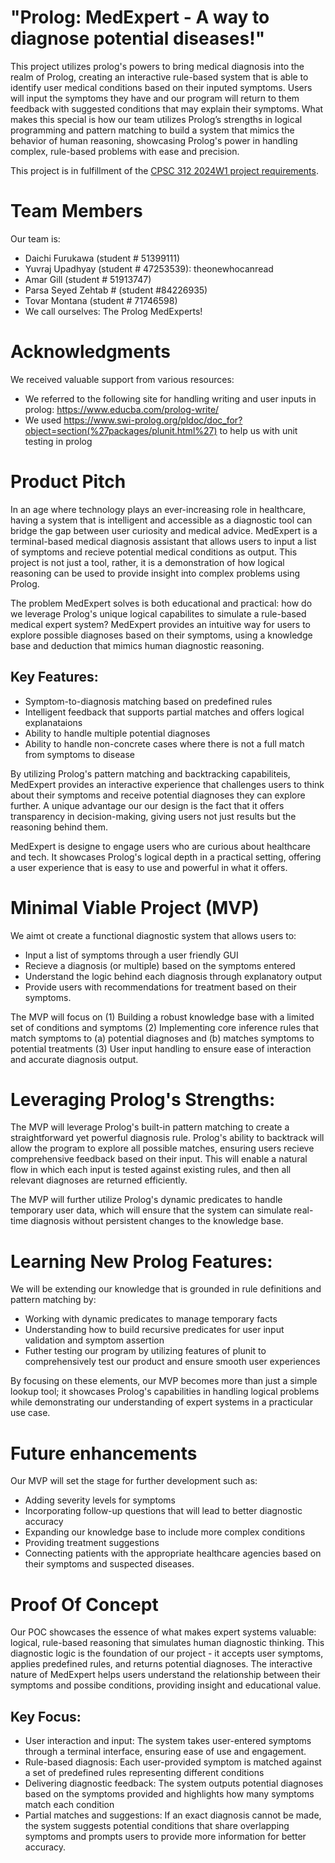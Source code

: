 # "Prolog: MedExpert - A way to diagnose potential diseases!"

This project utilizes prolog's powers to bring medical diagnosis into the realm of Prolog, creating an interactive rule-based system that is able to identify user medical conditions based on their inputed symptoms. Users will input the symptoms they have and our program will return to them feedback with suggested conditions that may explain their symptoms. What makes this special is how our team utilizes Prolog’s strengths in logical programming and pattern matching to build a system that mimics the behavior of human reasoning, showcasing Prolog's power in handling complex, rule-based problems with ease and precision.

This project is in fulfillment of the [CPSC 312 2024W1 project requirements](https://steven-wolfman.github.io/cpsc-312-website-2024W1/project.html).
# Team Members
Our team is:

+ Daichi Furukawa (student # 51399111)
+ Yuvraj Upadhyay (student # 47253539): theonewhocanread
+ Amar Gill (student # 51913747)
+ Parsa Seyed Zehtab # (student #84226935)
+ Tovar Montana (student # 71746598)
+ We call ourselves: The Prolog MedExperts!

# Acknowledgments
We received valuable support from various resources:
+ We referred to the following site for handling writing and user inputs in prolog: https://www.educba.com/prolog-write/
+ We used https://www.swi-prolog.org/pldoc/doc_for?object=section(%27packages/plunit.html%27) to help us with unit testing in prolog 

# Product Pitch 
In an age where technology plays an ever-increasing role in healthcare, having a system that is intelligent and accessible as a diagnostic tool can bridge the gap between user curiosity and medical advice. MedExpert is a terminal-based medical diagnosis assistant that allows users to input a list of symptoms and recieve potential medical conditions as output. This project is not just a tool, rather, it is a demonstration of how logical reasoning can be used to provide insight into complex problems using Prolog. 

The problem MedExpert solves is both educational and practical: how do we leverage Prolog's unique logical capabilites to simulate a rule-based medical expert system? MedExpert provides an intuitive way for users to explore possible diagnoses based on their symptoms, using a knowledge base and deduction that mimics human diagnostic reasoning. 

## Key Features: 
+ Symptom-to-diagnosis matching based on predefined rules 
+ Intelligent feedback that supports partial matches and offers logical explanataions 
+ Ability to handle multiple potential diagnoses
+ Ability to handle non-concrete cases where there is not a full match from symptoms to disease

By utilizing Prolog's pattern matching and backtracking capabiliteis, MedExpert provides an interactive experience that challenges users to think about their symptoms and receive potential diagnoses they can explore further. A unique advantage our our design is the fact that it offers transparency in decision-making, giving users not just results but the reasoning behind them. 

MedExpert is designe to engage users who are curious about healthcare and tech. It showcases Prolog's logical depth in a practical setting, offering a user experience that is easy to use and powerful in what it offers. 

# Minimal Viable Project (MVP)

We aimt ot create a functional diagnostic system that allows users to: 
+ Input a list of symptoms through a user friendly GUI
+ Recieve a diagnosis (or multiple) based on the symptoms entered
+ Understand the logic behind each diagnosis through explanatory output
+ Provide users with recommendations for treatment based on their symptoms. 

The MVP will focus on (1) Building a robust knowledge base with a limited set of conditions and symptoms (2) Implementing core inference rules that match symptoms to (a) potential diagnoses and (b) matches symptoms to potential treatments (3) User input handling to ensure ease of interaction and accurate diagnosis output. 

# Leveraging Prolog's Strengths:

The MVP will leverage Prolog's built-in pattern matching to create a straightforward yet powerful diagnosis rule. Prolog's ability to backtrack will allow the program to explore all possible matches, ensuring users recieve comprehensive feedback based on their input. This will enable a natural flow in which each input is tested against existing rules, and then all relevant diagnoses are returned efficiently. 

The MVP will further utilize Prolog's dynamic predicates to handle temporary user data, which will ensure that the system can simulate real-time diagnosis without persistent changes to the knowledge base. 

# Learning New Prolog Features:

We will be extending our knowledge that is grounded in rule definitions and pattern matching by: 

+ Working with dynamic predicates to manage temporary facts 
+ Understanding how to build recursive predicates for user input validation and symptom assertion 
+ Futher testing our program by utilizing features of plunit to comprehensively test our product and ensure smooth user experiences 

By focusing on these elements, our MVP becomes more than just a simple lookup tool; it showcases Prolog's capabilities in handling logical problems while demonstrating our understanding of expert systems in a practicular use case. 


# Future enhancements 
Our MVP will set the stage for further development such as: 
+ Adding severity levels for symptoms
+ Incorporating follow-up questions that will lead to better diagnostic accuracy 
+ Expanding our knowledge base to include more complex conditions 
+ Providing treatment suggestions 
+ Connecting patients with the appropriate healthcare agencies based on their symptoms and suspected diseases. 


# Proof Of Concept
Our POC showcases the essence of what makes expert systems valuable: logical, rule-based reasoning that simulates human diagnostic thinking. This diagnostic logic is the foundation of our project - it accepts user symptoms, applies predefined rules, and returns potential diagnoses. The interactive nature of MedExpert helps users understand the relationship between their symptoms and possibe conditions, providing insight and educational value. 

## Key Focus: 
+ User interaction and input: The system takes user-entered symptoms through a terminal interface, ensuring ease of use and engagement. 
+ Rule-based diagnosis: Each user-provided symptom is matched against a set of predefined rules representing different conditions 
+ Delivering diagnostic feedback: The system outputs potential diagnoses based on the symptoms provided and highlights how many symptoms match each condition 
+ Partial matches and suggestions: If an exact diagnosis cannot be made, the system suggests potential conditions that share overlapping symptoms and prompts users to provide more information for better accuracy. 
